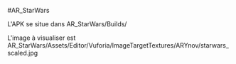 #AR_StarWars

L'APK se situe dans AR_StarWars/Builds/

L'image à visualiser est AR_StarWars/Assets/Editor/Vuforia/ImageTargetTextures/ARYnov/starwars_scaled.jpg